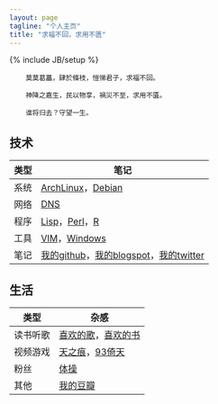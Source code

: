 ```yaml
---
layout: page
tagline: "个人主页"
title: "求福不回，求用不匮"
---
```

{% include JB/setup %}

        莫莫葛藟，肆於條枝，愷悌君子，求福不回。

        神降之嘉生，民以物享，禍災不至，求用不匱。

        谁将归去？守望一生。

## 技术

| 类型 | 笔记 |
| ---- | ---- |
| 系统 | [ArchLinux](archlinux.html)，[Debian](debian.html)
| 网络 | [DNS](dns.html)
| 程序 | [Lisp](lisp.html)，[Perl](perl.html)，[R](r.html)
| 工具 | [VIM](vim.html)，[Windows](windows.html)
| 笔记 | [我的github](https://github.com/abbypan)，[我的blogspot](https://abbypan.blogspot.com)，[我的twitter](https://twitter.com/abbypan)

## 生活

| 类型 | 杂感 |
| ---- | ---- |
| 读书听歌 | [喜欢的歌](music.html)，[喜欢的书](book.html)
| 视频游戏 | [天之痕](swd3e.html)，[93倚天](93yitian.html)
| 粉丝 |  [体操](gym.html)
| 其他 | [我的豆瓣](http://www.douban.com/people/swd3e/)
